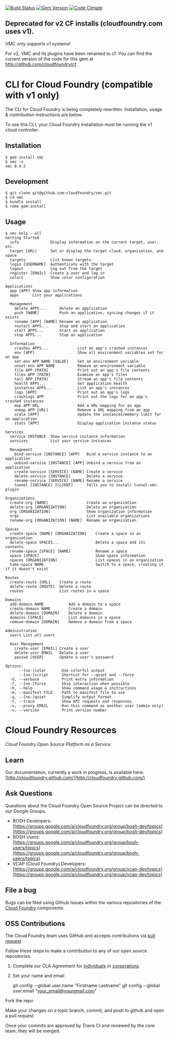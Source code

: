 [![Build Status](https://travis-ci.org/cloudfoundry/vmc.png)](https://travis-ci.org/cloudfoundry/vmc)
[![Gem Version](https://badge.fury.io/rb/vmc.png)](http://badge.fury.io/rb/vmc)
[![Code Climate](https://codeclimate.com/github/cloudfoundry/vmc.png)](https://codeclimate.com/github/cloudfoundry/vmc)

## Deprecated for v2 CF installs (cloudfoundry.com uses v1).

VMC only supports v1 systems!

For v2, VMC and its plugins have been renamed to cf. You can find the current version of the code for this gem at
http://github.com/cloudfoundry/cf

# CLI for Cloud Foundry (compatible with v1 only)

The CLI for Cloud Foundry is being completely rewritten. Installation, usage & contribution instructions are below.

To use this CLI, your Cloud Foundry installation must be running the v1 cloud controller.

## Installation

```
$ gem install vmc
$ vmc -v
vmc 0.4.2
```

## Development

```
$ git clone git@github.com:cloudfoundry/vmc.git
$ cd vmc
$ bundle install
$ rake gem:install
```

## Usage

```
$ vmc help --all
Getting Started
  info            	Display information on the current target, user, etc.
  target [URL]    	Set or display the target cloud, organization, and space
  targets         	List known targets.
  login [USERNAME]	Authenticate with the target
  logout          	Log out from the target
  register [EMAIL]	Create a user and log in
  colors          	Show color configuration

Applications
  app [APP]	Show app information
  apps     	List your applications

  Management
    delete APPS...     	Delete an application
    push [NAME]        	Push an application, syncing changes if it exists
    rename [APP] [NAME]	Rename an application
    restart APPS...    	Stop and start an application
    start APPS...      	Start an application
    stop APPS...       	Stop an application

  Information
    crashes APPS...         	List an app's crashed instances
    env [APP]               	Show all environment variables set for an app
    set-env APP NAME [VALUE]	Set an environment variable
    unset-env APP NAME      	Remove an environment variable
    file APP [PATH]         	Print out an app's file contents
    files APP [PATH]        	Examine an app's files
    tail APP [PATH]         	Stream an app's file contents
    health APPS...          	Get application health
    instances APPS...       	List an app's instances
    logs [APP]              	Print out an app's logs
    crashlogs APP           	Print out the logs for an app's crashed instances
    map APP URL             	Add a URL mapping for an app
    unmap APP [URL]         	Remove a URL mapping from an app
    scale [APP]             	Update the instances/memory limit for an application
    stats [APP]             	Display application instance status

Services
  service INSTANCE	Show service instance information
  services        	List your service instances

  Management
    bind-service [INSTANCE] [APP]  	Bind a service instance to an application
    unbind-service [INSTANCE] [APP]	Unbind a service from an application
    create-service [SERVICE] [NAME]	Create a service
    delete-service [INSTANCE]      	Delete a service
    rename-service [SERVICE] [NAME]	Rename a service
    tunnel [INSTANCE] [CLIENT]     	Tells you to install tunnel-vmc-plugin

Organizations
  create-org [NAME]               	Create an organization
  delete-org [ORGANIZATION]       	Delete an organization
  org [ORGANIZATION]              	Show organization information
  orgs                            	List available organizations
  rename-org [ORGANIZATION] [NAME]	Rename an organization

Spaces
  create-space [NAME] [ORGANIZATION]	Create a space in an organization
  delete-space SPACES...            	Delete a space and its contents
  rename-space [SPACE] [NAME]       	Rename a space
  space [SPACE]                     	Show space information
  spaces [ORGANIZATION]             	List spaces in an organization
  take-space NAME                   	Switch to a space, creating it if it doesn't exist

Routes
  create-route [URL]  	Create a route
  delete-route [ROUTE]	Delete a route
  routes              	List routes in a space

Domains
  add-domain NAME       	Add a domain to a space
  create-domain NAME    	Create a domain
  delete-domain [DOMAIN]	Delete a domain
  domains [SPACE]       	List domains in a space
  remove-domain [DOMAIN]	Remove a domain from a space

Administration
  users	List all users

  User Management
    create-user [EMAIL]	Create a user
    delete-user EMAIL  	Delete a user
    passwd [USER]      	Update a user's password

Options:
      --[no-]color       Use colorful output
      --[no-]script      Shortcut for --quiet and --force
  -V, --verbose          Print extra information
  -f, --[no-]force       Skip interaction when possible
  -h, --help             Show command usage & instructions
  -m, --manifest FILE    Path to manifest file to use
  -q, --[no-]quiet       Simplify output format
  -t, --trace            Show API requests and responses
  -u, --proxy EMAIL      Run this command as another user (admin only)
  -v, --version          Print version number
```

# Cloud Foundry Resources #

_Cloud Foundry Open Source Platform as a Service_

## Learn

Our documentation, currently a work in progress, is available here: [http://cloudfoundry.github.com/](http://cloudfoundry.github.com/)

## Ask Questions

Questions about the Cloud Foundry Open Source Project can be directed to our Google Groups.

* BOSH Developers: [https://groups.google.com/a/cloudfoundry.org/group/bosh-dev/topics](https://groups.google.com/a/cloudfoundry.org/group/bosh-dev/topics)
* BOSH Users:[https://groups.google.com/a/cloudfoundry.org/group/bosh-users/topics](https://groups.google.com/a/cloudfoundry.org/group/bosh-users/topics)
* VCAP (Cloud Foundry) Developers: [https://groups.google.com/a/cloudfoundry.org/group/vcap-dev/topics](https://groups.google.com/a/cloudfoundry.org/group/vcap-dev/topics)

## File a bug

Bugs can be filed using Github Issues within the various repositories of the [Cloud Foundry](http://github.com/cloudfoundry) components.

## OSS Contributions

The Cloud Foundry team uses GitHub and accepts contributions via [pull request](https://help.github.com/articles/using-pull-requests)

Follow these steps to make a contribution to any of our open source repositories:

1. Complete our CLA Agreement for [individuals](http://www.cloudfoundry.org/individualcontribution.pdf) or [corporations](http://www.cloudfoundry.org/corpcontribution.pdf)
1. Set your name and email

  	git config --global user.name "Firstname Lastname"
		git config --global user.email "your_email@youremail.com"

Fork the repo

Make your changes on a topic branch, commit, and push to github and open a pull request.

Once your commits are approved by Travis CI and reviewed by the core team, they will be merged.
